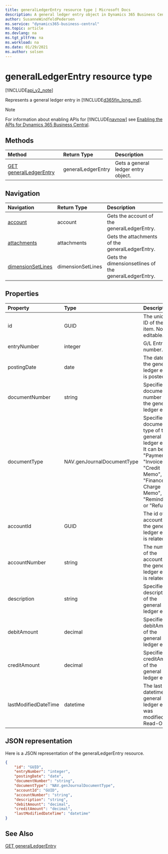 ```yaml
---
title: generalLedgerEntry resource type | Microsoft Docs
description: A general ledger entry object in Dynamics 365 Business Central.
author: SusanneWindfeldPedersen
ms.service: "dynamics365-business-central"
ms.topic: article
ms.devlang: na
ms.tgt_pltfrm: na
ms.workload: na
ms.date: 01/29/2021
ms.author: solsen
---
```


<!-- START>DO_NOT_EDIT -->
<!-- IMPORTANT:Do not edit any of the content between here and the END>DO_NOT_EDIT. -->
# generalLedgerEntry resource type

[!INCLUDE[api_v2_note](../../includes/api_v2_note.md)]

Represents a general ledger entry in [!INCLUDE[d365fin_long_md](../../includes/d365fin_long_md.md)].

> [!NOTE]
> For information about enabling APIs for [!INCLUDE[navnow](../../includes/navnow_md.md)] see [Enabling the APIs for Dynamics 365 Business Central](../enabling-apis-for-dynamics-nav.md).

## Methods

| Method | Return Type|Description |
|:--------------------|:-----------|:-------------------------|
|[GET generalLedgerEntry](../api/dynamics_generalLedgerEntry_Get.md)|generalLedgerEntry|Gets a general ledger entry object.|


## Navigation

| Navigation |Return Type| Description |
|:----------|:----------|:-----------------|
|[account](dynamics_account.md)|account |Gets the account of the generalLedgerEntry.|
|[attachments](dynamics_attachment.md)|attachments |Gets the attachments of the generalLedgerEntry.|
|[dimensionSetLines](dynamics_dimensionsetline.md)|dimensionSetLines |Gets the dimensionsetlines of the generalLedgerEntry.|

## Properties

| Property           | Type   |Description     |
|:-------------------|:-------|:---------------|
|id|GUID|The unique ID of the item. Non-editable.|
|entryNumber|integer|G/L Entry number.|
|postingDate|date|The date that the general ledger entry   is posted.|
|documentNumber|string|Specifies a document number for the general ledger entry.|
|documentType|NAV.genJournalDocumentType|Specifies the document type of the general ledger entry. It can be " ", "Payment", "Invoice", "Credit Memo", "Finance Charge Memo", "Reminder" or "Refund".|
|accountId|GUID|The id of the account that the general ledger entry is related to. |
|accountNumber|string|The number of the account that the general ledger entry is related to. |
|description|string|Specifies the description of the general ledger entry.|
|debitAmount|decimal|Specifies the debitAmount of the general ledger entry.|
|creditAmount|decimal|Specifies the creditAmount of the general ledger entry.|
|lastModifiedDateTime|datetime|The last datetime the general ledger entry was modified. Read-Only.|

## JSON representation

Here is a JSON representation of the generalLedgerEntry resource.


```json
{
    "id": "GUID",
    "entryNumber": "integer",
    "postingDate": "date",
    "documentNumber": "string",
    "documentType": "NAV.genJournalDocumentType",
    "accountId": "GUID",
    "accountNumber": "string",
    "description": "string",
    "debitAmount": "decimal",
    "creditAmount": "decimal",
    "lastModifiedDateTime": "datetime"
}
```
<!-- IMPORTANT: END>DO_NOT_EDIT -->


## See Also
[GET generalLedgerEntry](../api/dynamics_generalLedgerEntry_Get.md)
